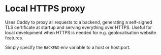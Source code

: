 # Local HTTPS proxy

Uses Caddy to proxy all requests to a backend, generating a self-signed TLS
certificate at startup and serving everything over HTTPS. Useful for local
development when HTTPS is needed for e.g. geolocalisation website features.

Simply specify the `BACKEND` env variable to a host or host:port.
